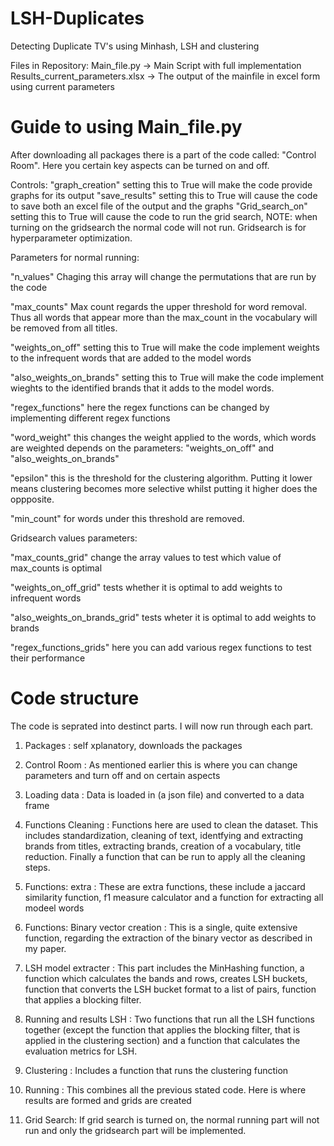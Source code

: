 # LSH-Duplicates
Detecting Duplicate TV's using Minhash, LSH and clustering

Files in Repository:
Main_file.py -> Main Script with full implementation
Results_current_parameters.xlsx -> The output of the mainfile in excel form using current parameters

# Guide to using Main_file.py

After downloading all packages there is a part of the code called: "Control Room". Here you certain key aspects can be turned on and off.

Controls:
"graph_creation" setting this to True will make the code provide graphs for its output
"save_results" setting this to True will cause the code to save both an excel file of the output and the graphs
"Grid_search_on" setting this to True will cause the code to run the grid search, NOTE: when turning on the gridsearch the normal code will not run. Gridsearch is for hyperparameter optimization.

Parameters for normal running:

"n_values" Chaging this array will change the permutations that are run by the code

"max_counts" Max count regards the upper threshold for word removal. Thus all words that appear more than the max_count in the vocabulary will be removed from all titles.

"weights_on_off" setting this to True will make the code implement weights to the infrequent words that are added to the model words

"also_weights_on_brands" setting this to True will make the code implement wieghts to the identified brands that it adds to the model words.

"regex_functions" here the regex functions can be changed by implementing different regex functions

"word_weight" this changes the weight applied to the words, which words are weighted depends on the parameters: "weights_on_off" and "also_weights_on_brands"

"epsilon" this is the threshold for the clustering algorithm. Putting it lower means clustering becomes more selective whilst putting it higher does the oppposite.

"min_count" for words under this threshold are removed.

Gridsearch values parameters:

"max_counts_grid" change the array values to test which value of max_counts is optimal

"weights_on_off_grid" tests whether it is optimal to add weights to infrequent words

"also_weights_on_brands_grid" tests wheter it is optimal to add weights to brands

"regex_functions_grids" here you can add various regex functions to test their performance

# Code structure

The code is seprated into destinct parts. I will now run through each part.

1. Packages : self xplanatory, downloads the packages

2. Control Room : As mentioned earlier this is where you can change parameters and turn off and on certain aspects

3. Loading data : Data is loaded in (a json file) and converted to a data frame

4. Functions Cleaning : Functions here are used to clean the dataset. This includes standardization, cleaning of text, identfying and extracting brands from titles, extracting brands, creation of a vocabulary, title reduction. Finally a function that can be run to apply all the cleaning steps.

5. Functions: extra : These are extra functions, these include a jaccard similarity function, f1 measure calculator and a function for extracting all modeel words

6. Functions: Binary vector creation  : This is a single, quite extensive function, regarding the extraction of the binary vector as described in my paper.

7. LSH model extracter : This part includes the MinHashing function, a function which calculates the bands and rows, creates LSH buckets, function that converts the LSH bucket format to a list of pairs, function that applies a blocking filter.

8. Running and results LSH : Two functions that run all the LSH functions together (except the function that applies the blocking filter, that is applied in the clustering section) and a function that calculates the evaluation metrics for LSH.

9. Clustering : Includes a function that runs the clustering function

10. Running : This combines all the previous stated code. Here is where results are formed and grids are created

11. Grid Search: If grid search is turned on, the normal running part will not run and only the gridsearch part will be implemented.
